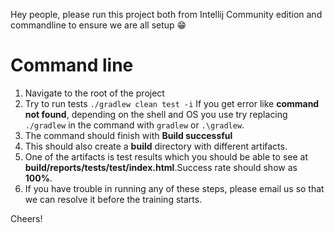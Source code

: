 Hey people, please run this project both from Intellij Community edition and commandline to ensure we are all setup :grin:

# Command line
1. Navigate to the root of the project
2. Try to run tests
`./gradlew clean test -i` 
 If you get error like **command not found**, depending on the shell and OS you use try replacing `./gradlew` in the command with `gradlew` or `.\gradlew`.
3. The command should finish with **Build successful**
4. This should also create a **build** directory with different artifacts.
5. One of the artifacts is test results which you should be able to see at **build/reports/tests/test/index.html**.Success rate should show as **100%**.
6. If you have trouble in running any of these steps, please email us so that we can resolve it before the training starts.

Cheers! 